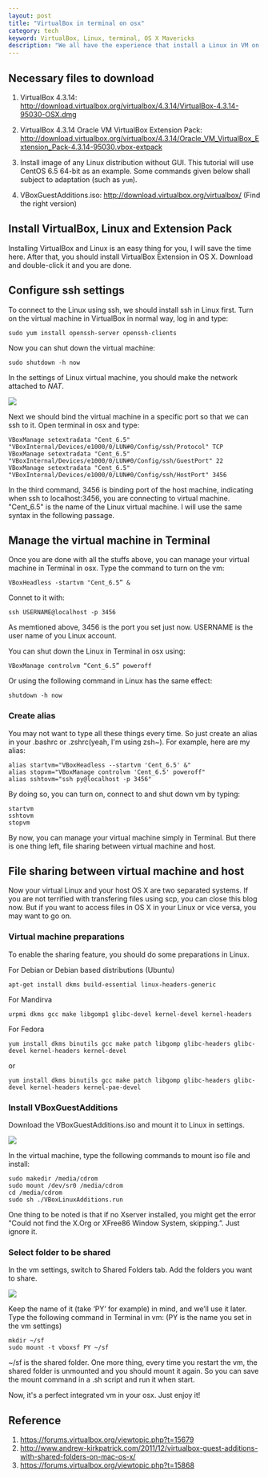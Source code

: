 ```yaml
---
layout: post
title: "VirtualBox in terminal on osx"
category: tech
keyword: VirtualBox, Linux, terminal, OS X Mavericks
description: "We all have the experience that install a Linux in VM on osx. But every time we want to do something in Linux, we have to open a VM window. Even if we install a Linux without GUI, a VM window with command-line interface is also necessary. Why not simply turn on the virtual Linux with terminal and connect to it with ssh? Here I'll tell you the way to do so."
---
```


## Necessary files to download

1. VirtualBox 4.3.14: <http://download.virtualbox.org/virtualbox/4.3.14/VirtualBox-4.3.14-95030-OSX.dmg>

2. VirtualBox 4.3.14 Oracle VM VirtualBox Extension Pack: <http://download.virtualbox.org/virtualbox/4.3.14/Oracle_VM_VirtualBox_Extension_Pack-4.3.14-95030.vbox-extpack>

3. Install image of any Linux distribution without GUI. This tutorial will use CentOS 6.5 64-bit as an example. Some commands given below shall subject to adaptation (such as `yum`).

4. VBoxGuestAdditions.iso: <http://download.virtualbox.org/virtualbox/> (Find the right version)

## Install VirtualBox, Linux and Extension Pack

Installing VirtualBox and Linux is an easy thing for you, I will save the time here. After that, you should install VirtualBox Extension in OS X. Download and double-click it and you are done.

## Configure ssh settings

To connect to the Linux using ssh, we should install ssh in Linux first. Turn on the virtual machine in VirtualBox in normal way, log in and type:

    sudo yum install openssh-server openssh-clients

Now you can shut down the virtual machine:

    sudo shutdown -h now

In the settings of Linux virtual machine, you should make the network attached to *NAT*.

<img src="/images/vbox_in_terminal/p1.png">

Next we should bind the virtual machine in a specific port so that we can ssh to it. Open terminal in osx and type:

    
    VBoxManage setextradata "Cent_6.5" "VBoxInternal/Devices/e1000/0/LUN#0/Config/ssh/Protocol" TCP
    VBoxManage setextradata "Cent_6.5" "VBoxInternal/Devices/e1000/0/LUN#0/Config/ssh/GuestPort" 22
    VBoxManage setextradata "Cent_6.5" "VBoxInternal/Devices/e1000/0/LUN#0/Config/ssh/HostPort" 3456

In the third command, 3456 is binding port of the host machine, indicating when ssh to localhost:3456, you are connecting to virtual machine. "Cent_6.5" is the name of the Linux virtual machine. I will use the same syntax in the following passage.


## Manage the virtual machine in Terminal

Once you are done with all the stuffs above, you can manage your virtual machine in Terminal in osx. Type the command to turn on the vm:

    VBoxHeadless -startvm "Cent_6.5” &

Connet to it with:

    ssh USERNAME@localhost -p 3456

As memtioned above, 3456 is the port you set just now. USERNAME is the user name of you Linux account.

You can shut down the Linux in Terminal in osx using:

    VBoxManage controlvm “Cent_6.5” poweroff

Or using the following command in Linux has the same effect:

    shutdown -h now

### Create alias 

You may not want to type all these things every time. So just create an alias in your .bashrc or .zshrc(yeah, I'm using zsh~). For example, here are my alias:

    alias startvm="VBoxHeadless --startvm 'Cent_6.5' &"
    alias stopvm="VBoxManage controlvm 'Cent_6.5' poweroff"
    alias sshtovm="ssh py@localhost -p 3456"

By doing so, you can turn on, connect to and shut down vm by typing:

    startvm
    sshtovm
    stopvm

By now, you can manage your virtual machine simply in Terminal. But there is one thing left, file sharing between virtual machine and host.

## File sharing between virtual machine and host

Now your virtual Linux and your host OS X are two separated systems. If you are not terrified with transfering files using scp, you can close this blog now. But if you want to access files in OS X in your Linux or vice versa, you may want to go on.

### Virtual machine preparations

To enable the sharing feature, you should do some preparations in Linux.

For Debian or Debian based distributions (Ubuntu)

    apt-get install dkms build-essential linux-headers-generic

For Mandirva

    urpmi dkms gcc make libgomp1 glibc-devel kernel-devel kernel-headers

For Fedora

    yum install dkms binutils gcc make patch libgomp glibc-headers glibc-devel kernel-headers kernel-devel

or

    yum install dkms binutils gcc make patch libgomp glibc-headers glibc-devel kernel-headers kernel-pae-devel


### Install VBoxGuestAdditions

Download the VBoxGuestAdditions.iso and mount it to Linux in settings.

<img src="/images/vbox_in_terminal/p2.png">

In the virtual machine, type the following commands to mount iso file and install:

    sudo makedir /media/cdrom    
    sudo mount /dev/sr0 /media/cdrom
    cd /media/cdrom
    sudo sh ./VBoxLinuxAdditions.run

One thing to be noted is that if no Xserver installed, you might get the error "Could not find the X.Org or XFree86 Window System, skipping.”. Just ignore it.

### Select folder to be shared


In the vm settings, switch to Shared Folders tab. Add the folders you want to share. 

<img src="/images/vbox_in_terminal/p2.png">

Keep the name of it (take ‘PY’ for example) in mind, and we’ll use it later. Type the following command in Terminal in vm: (PY is the name you set in the vm settings)

    mkdir ~/sf
    sudo mount -t vboxsf PY ~/sf

~/sf is the shared folder. One more thing, every time you restart the vm, the shared folder is unmounted and you should mount it again. So you can save the mount command in a .sh script and run it when start.

Now, it's a perfect integrated vm in your osx. Just enjoy it!

## Reference

1. <https://forums.virtualbox.org/viewtopic.php?t=15679>
2. <http://www.andrew-kirkpatrick.com/2011/12/virtualbox-guest-additions-with-shared-folders-on-mac-os-x/>
3. <https://forums.virtualbox.org/viewtopic.php?t=15868>





